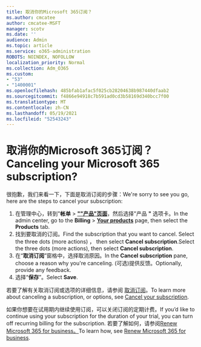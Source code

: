 ```yaml
---
title: 取消你的Microsoft 365订阅？
ms.author: cmcatee
author: cmcatee-MSFT
manager: scotv
ms.date: ''
audience: Admin
ms.topic: article
ms.service: o365-administration
ROBOTS: NOINDEX, NOFOLLOW
localization_priority: Normal
ms.collection: Adm_O365
ms.custom:
- "53"
- "1400001"
ms.openlocfilehash: 485bfab1afac5f025cb28204638b987440dfaab2
ms.sourcegitcommit: f4866e94918c7b591ad0cd3b58169d340bcc7f00
ms.translationtype: MT
ms.contentlocale: zh-CN
ms.lasthandoff: 05/19/2021
ms.locfileid: "52543243"
---
```

# <a name="canceling-your-microsoft-365-subscription"></a><span data-ttu-id="999b2-102">取消你的Microsoft 365订阅？</span><span class="sxs-lookup"><span data-stu-id="999b2-102">Canceling your Microsoft 365 subscription?</span></span>

<span data-ttu-id="999b2-103">很抱歉，我们来看一下，下面是取消订阅的步骤：</span><span class="sxs-lookup"><span data-stu-id="999b2-103">We're sorry to see you go, here are the steps to cancel your subscription:</span></span>

1. <span data-ttu-id="999b2-104">在管理中心，转到"**帐单**  >  **[""产品"页面](https://go.microsoft.com/fwlink/p/?linkid=842054)**，然后选择"产品 **"** 选项卡。</span><span class="sxs-lookup"><span data-stu-id="999b2-104">In the admin center, go to the **Billing** > **[Your products](https://go.microsoft.com/fwlink/p/?linkid=842054)** page, then select the **Products** tab.</span></span>
2. <span data-ttu-id="999b2-105">找到要取消的订阅。</span><span class="sxs-lookup"><span data-stu-id="999b2-105">Find the subscription that you want to cancel.</span></span> <span data-ttu-id="999b2-106">Select the three dots (more actions) ， then select **Cancel subscription**.</span><span class="sxs-lookup"><span data-stu-id="999b2-106">Select the three dots (more actions), then select **Cancel subscription**.</span></span>
3. <span data-ttu-id="999b2-107">在“**取消订阅**”窗格中，选择取消原因。</span><span class="sxs-lookup"><span data-stu-id="999b2-107">In the **Cancel subscription** pane, choose a reason why you're canceling.</span></span> <span data-ttu-id="999b2-108">(可选)提供反馈。</span><span class="sxs-lookup"><span data-stu-id="999b2-108">Optionally, provide any feedback.</span></span>
4. <span data-ttu-id="999b2-109">选择“**保存**”。</span><span class="sxs-lookup"><span data-stu-id="999b2-109">Select **Save**.</span></span>

<span data-ttu-id="999b2-110">若要了解有关取消订阅或选项的详细信息，请参阅 [取消订阅](/microsoft-365/commerce/subscriptions/cancel-your-subscription)。</span><span class="sxs-lookup"><span data-stu-id="999b2-110">To learn more about canceling a subscription, or options, see [Cancel your subscription](/microsoft-365/commerce/subscriptions/cancel-your-subscription).</span></span>

<span data-ttu-id="999b2-111">如果你想要在试用期内继续使用订阅，可以关闭订阅的定期计费。</span><span class="sxs-lookup"><span data-stu-id="999b2-111">If you’d like to continue using your subscription for the duration of your trial, you can turn off recurring billing for the subscription.</span></span> <span data-ttu-id="999b2-112">若要了解如何，请参阅[Renew Microsoft 365 for business。](/microsoft-365/commerce/subscriptions/renew-your-subscription)</span><span class="sxs-lookup"><span data-stu-id="999b2-112">To learn how, see [Renew Microsoft 365 for business](/microsoft-365/commerce/subscriptions/renew-your-subscription).</span></span>